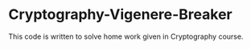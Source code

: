 # Cryptography-Vigenere-Breaker
This code is written to solve home work given in Cryptography course.
